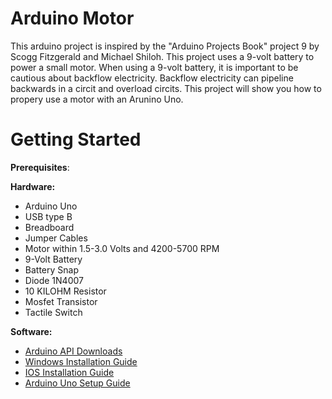 # Arduino Motor

This arduino project is inspired by the "Arduino Projects Book" project 9 by Scogg Fitzgerald and Michael Shiloh. This project uses a 9-volt battery to power a small motor. When using a 9-volt battery, it is important to be cautious about backflow electricity. Backflow electricity can pipeline backwards in a circit and overload circits. This project will show you how to propery use a motor with an Arunino Uno.  

# Getting Started
  
  **Prerequisites**:
  
  **Hardware:**
  
  - Arduino Uno
  - USB type B
  - Breadboard
  - Jumper Cables
  - Motor within 1.5-3.0 Volts and 4200-5700 RPM
  - 9-Volt Battery
  - Battery Snap
  - Diode 1N4007
  - 10 KILOHM Resistor
  - Mosfet Transistor
  - Tactile Switch
  

 **Software:**
 
 - [Arduino API Downloads](https://www.arduino.cc/en/main/software)
 - [Windows Installation Guide](https://www.arduino.cc/en/guide/windows)
 - [IOS Installation Guide](https://www.arduino.cc/en/guide/macOSX)
 - [Arduino Uno Setup Guide](https://www.arduino.cc/en/Guide/ArduinoUno)
